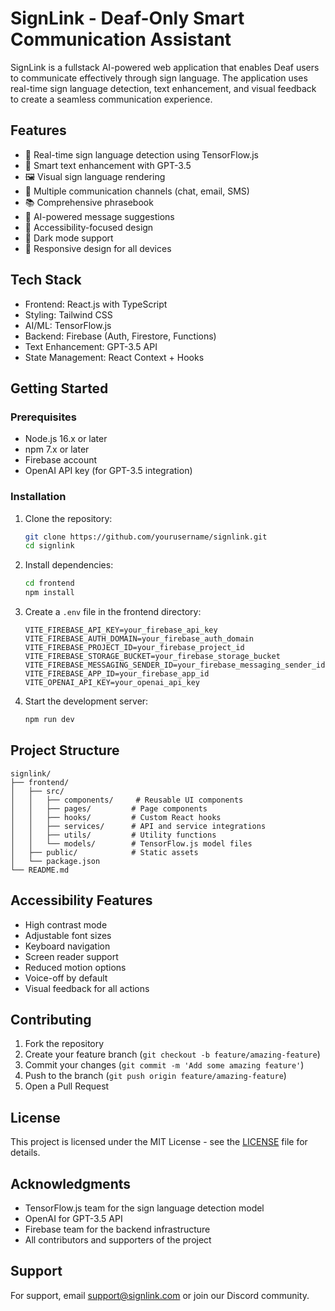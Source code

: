 # SignLink - Deaf-Only Smart Communication Assistant

SignLink is a fullstack AI-powered web application that enables Deaf users to communicate effectively through sign language. The application uses real-time sign language detection, text enhancement, and visual feedback to create a seamless communication experience.

## Features

- 🎥 Real-time sign language detection using TensorFlow.js
- 📝 Smart text enhancement with GPT-3.5
- 🖼️ Visual sign language rendering
- 💬 Multiple communication channels (chat, email, SMS)
- 📚 Comprehensive phrasebook
- 🧠 AI-powered message suggestions
- 🎯 Accessibility-focused design
- 🌙 Dark mode support
- 📱 Responsive design for all devices

## Tech Stack

- Frontend: React.js with TypeScript
- Styling: Tailwind CSS
- AI/ML: TensorFlow.js
- Backend: Firebase (Auth, Firestore, Functions)
- Text Enhancement: GPT-3.5 API
- State Management: React Context + Hooks

## Getting Started

### Prerequisites

- Node.js 16.x or later
- npm 7.x or later
- Firebase account
- OpenAI API key (for GPT-3.5 integration)

### Installation

1. Clone the repository:
   ```bash
   git clone https://github.com/yourusername/signlink.git
   cd signlink
   ```

2. Install dependencies:
   ```bash
   cd frontend
   npm install
   ```

3. Create a `.env` file in the frontend directory:
   ```
   VITE_FIREBASE_API_KEY=your_firebase_api_key
   VITE_FIREBASE_AUTH_DOMAIN=your_firebase_auth_domain
   VITE_FIREBASE_PROJECT_ID=your_firebase_project_id
   VITE_FIREBASE_STORAGE_BUCKET=your_firebase_storage_bucket
   VITE_FIREBASE_MESSAGING_SENDER_ID=your_firebase_messaging_sender_id
   VITE_FIREBASE_APP_ID=your_firebase_app_id
   VITE_OPENAI_API_KEY=your_openai_api_key
   ```

4. Start the development server:
   ```bash
   npm run dev
   ```

## Project Structure

```
signlink/
├── frontend/
│   ├── src/
│   │   ├── components/     # Reusable UI components
│   │   ├── pages/         # Page components
│   │   ├── hooks/         # Custom React hooks
│   │   ├── services/      # API and service integrations
│   │   ├── utils/         # Utility functions
│   │   └── models/        # TensorFlow.js model files
│   ├── public/            # Static assets
│   └── package.json
└── README.md
```

## Accessibility Features

- High contrast mode
- Adjustable font sizes
- Keyboard navigation
- Screen reader support
- Reduced motion options
- Voice-off by default
- Visual feedback for all actions

## Contributing

1. Fork the repository
2. Create your feature branch (`git checkout -b feature/amazing-feature`)
3. Commit your changes (`git commit -m 'Add some amazing feature'`)
4. Push to the branch (`git push origin feature/amazing-feature`)
5. Open a Pull Request

## License

This project is licensed under the MIT License - see the [LICENSE](LICENSE) file for details.

## Acknowledgments

- TensorFlow.js team for the sign language detection model
- OpenAI for GPT-3.5 API
- Firebase team for the backend infrastructure
- All contributors and supporters of the project

## Support

For support, email support@signlink.com or join our Discord community. 
